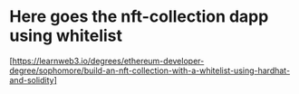 # Here goes the nft-collection dapp using whitelist
[https://learnweb3.io/degrees/ethereum-developer-degree/sophomore/build-an-nft-collection-with-a-whitelist-using-hardhat-and-solidity]